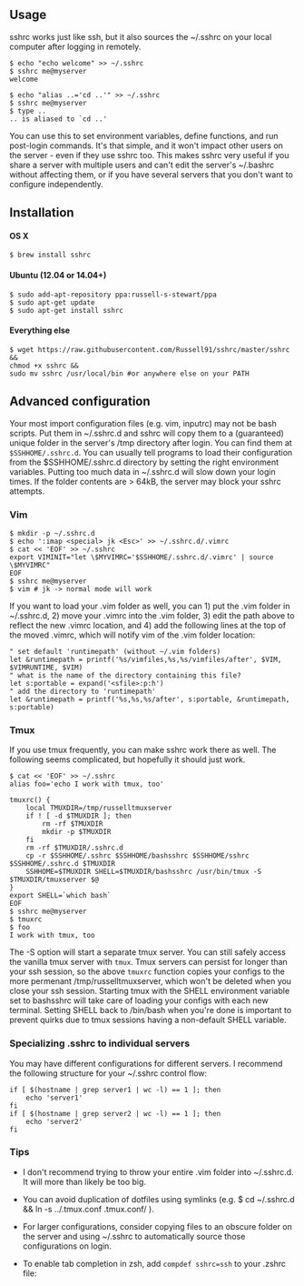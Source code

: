 ## Usage

sshrc works just like ssh, but it also sources the ~/.sshrc on your local computer after logging in remotely.

    $ echo "echo welcome" >> ~/.sshrc
    $ sshrc me@myserver
    welcome

    $ echo "alias ..='cd ..'" >> ~/.sshrc
    $ sshrc me@myserver
    $ type ..
    .. is aliased to `cd ..'

You can use this to set environment variables, define functions, and run post-login commands. It's that simple, and it won't impact other users on the server - even if they use sshrc too. This makes sshrc very useful if you share a server with multiple users and can't edit the server's ~/.bashrc without affecting them, or if you have several servers that you don't want to configure independently.

## Installation

#### OS X

    $ brew install sshrc
    
#### Ubuntu (12.04 or 14.04+)

    $ sudo add-apt-repository ppa:russell-s-stewart/ppa
    $ sudo apt-get update
    $ sudo apt-get install sshrc
    
#### Everything else

    $ wget https://raw.githubusercontent.com/Russell91/sshrc/master/sshrc && 
    chmod +x sshrc && 
    sudo mv sshrc /usr/local/bin #or anywhere else on your PATH

## Advanced configuration

Your most import configuration files (e.g. vim, inputrc) may not be bash scripts. Put them in ~/.sshrc.d and sshrc will copy them to a (guaranteed) unique folder in the server's /tmp directory after login. You can find them at `$SSHHOME/.sshrc.d`. You can usually tell programs to load their configuration from the $SSHHOME/.sshrc.d directory by setting the right environment variables. Putting too much data in ~/.sshrc.d will slow down your login times. If the folder contents are > 64kB, the server may block your sshrc attempts.

### Vim

    $ mkdir -p ~/.sshrc.d
    $ echo ':imap <special> jk <Esc>' >> ~/.sshrc.d/.vimrc
    $ cat << 'EOF' >> ~/.sshrc
    export VIMINIT="let \$MYVIMRC='$SSHHOME/.sshrc.d/.vimrc' | source \$MYVIMRC"
    EOF
    $ sshrc me@myserver
    $ vim # jk -> normal mode will work

If you want to load your .vim folder as well, you can 1) put the .vim folder in ~/.sshrc.d, 2) move your .vimrc into the .vim folder, 3) edit the path above to reflect the new .vimrc location, and 4) add the following lines at the top of the moved .vimrc, which will notify vim of the .vim folder location:

    " set default 'runtimepath' (without ~/.vim folders)
    let &runtimepath = printf('%s/vimfiles,%s,%s/vimfiles/after', $VIM, $VIMRUNTIME, $VIM)
    " what is the name of the directory containing this file?
    let s:portable = expand('<sfile>:p:h')
    " add the directory to 'runtimepath'
    let &runtimepath = printf('%s,%s,%s/after', s:portable, &runtimepath, s:portable)

### Tmux

If you use tmux frequently, you can make sshrc work there as well. The following seems complicated, but hopefully it should just work.

    $ cat << 'EOF' >> ~/.sshrc
    alias foo='echo I work with tmux, too'
    
    tmuxrc() {
        local TMUXDIR=/tmp/russelltmuxserver
        if ! [ -d $TMUXDIR ]; then
            rm -rf $TMUXDIR
            mkdir -p $TMUXDIR
        fi
        rm -rf $TMUXDIR/.sshrc.d
        cp -r $SSHHOME/.sshrc $SSHHOME/bashsshrc $SSHHOME/sshrc $SSHHOME/.sshrc.d $TMUXDIR
        SSHHOME=$TMUXDIR SHELL=$TMUXDIR/bashsshrc /usr/bin/tmux -S $TMUXDIR/tmuxserver $@
    }
    export SHELL=`which bash`
    EOF
    $ sshrc me@myserver
    $ tmuxrc
    $ foo
    I work with tmux, too

The -S option will start a separate tmux server. You can still safely access the vanilla tmux server with `tmux`. Tmux servers can persist for longer than your ssh session, so the above `tmuxrc` function copies your configs to the more permenant /tmp/russelltmuxserver, which won't be deleted when you close your ssh session. Starting tmux with the SHELL environment variable set to bashsshrc will take care of loading your configs with each new terminal. Setting SHELL back to /bin/bash when you're done is important to prevent quirks due to tmux sessions having a non-default SHELL variable.

### Specializing .sshrc to individual servers

You may have different configurations for different servers. I recommend the following structure for your ~/.sshrc control flow:

    if [ $(hostname | grep server1 | wc -l) == 1 ]; then
        echo 'server1'
    fi
    if [ $(hostname | grep server2 | wc -l) == 1 ]; then
        echo 'server2'
    fi

### Tips

* I don't recommend trying to throw your entire .vim folder into ~/.sshrc.d. It will more than likely be too big.

* You can avoid duplication of dotfiles using symlinks (e.g. $ cd ~/.sshrc.d && ln -s ../.tmux.conf .tmux.conf/ ).

* For larger configurations, consider copying files to an obscure folder on the server and using ~/.sshrc to automatically source those configurations on login.

* To enable tab completion in zsh, add `compdef sshrc=ssh` to your .zshrc file:


[sshrc-git]: https://aur.archlinux.org/packages/sshrc-git
